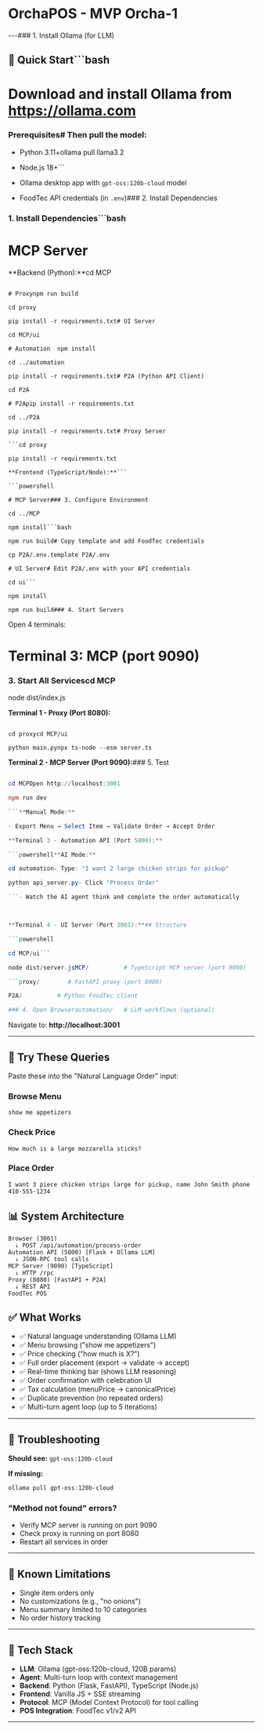 ﻿# OrchaPOS - MVP Orcha-1




---### 1. Install Ollama (for LLM)



## 🚀 Quick Start```bash

# Download and install Ollama from https://ollama.com

### Prerequisites# Then pull the model:

- Python 3.11+ollama pull llama3.2

- Node.js 18+```

- Ollama desktop app with `gpt-oss:120b-cloud` model

- FoodTec API credentials (in `.env`)### 2. Install Dependencies



### 1. Install Dependencies```bash

# MCP Server

**Backend (Python):**cd MCP

```powershellnpm install

# Proxynpm run build

cd proxy

pip install -r requirements.txt# UI Server

cd MCP/ui

# Automation  npm install

cd ../automation

pip install -r requirements.txt# P2A (Python API Client)

cd P2A

# P2Apip install -r requirements.txt

cd ../P2A

pip install -r requirements.txt# Proxy Server

```cd proxy

pip install -r requirements.txt

**Frontend (TypeScript/Node):**```

```powershell

# MCP Server### 3. Configure Environment

cd ../MCP

npm install```bash

npm run build# Copy template and add FoodTec credentials

cp P2A/.env.template P2A/.env

# UI Server# Edit P2A/.env with your API credentials

cd ui```

npm install

npm run build### 4. Start Servers

```

Open 4 terminals:

# Terminal 3: MCP (port 9090)

### 3. Start All Servicescd MCP

node dist/index.js

**Terminal 1 - Proxy (Port 8080):**

```powershell# Terminal 4: UI (port 3001)

cd proxycd MCP/ui

python main.pynpx ts-node --esm server.ts

``````



**Terminal 2 - MCP Server (Port 9090):**### 5. Test

```powershell

cd MCPOpen http://localhost:3001

npm run dev

```**Manual Mode:**

- Export Menu → Select Item → Validate Order → Accept Order

**Terminal 3 - Automation API (Port 5000):**

```powershell**AI Mode:**

cd automation- Type: "I want 2 large chicken strips for pickup"

python api_server.py- Click "Process Order"

```- Watch the AI agent think and complete the order automatically



**Terminal 4 - UI Server (Port 3001):**## Structure

```powershell

cd MCP/ui```

node dist/server.jsMCP/          # TypeScript MCP server (port 9090)

```proxy/        # FastAPI proxy (port 8080)

P2A/          # Python FoodTec client

### 4. Open Browserautomation/   # LLM workflows (optional)

```
Navigate to: **http://localhost:3001**

---

## 🎯 Try These Queries

Paste these into the "Natural Language Order" input:

### Browse Menu
```
show me appetizers
```

### Check Price
```
How much is a large mozzarella sticks?
```

### Place Order
```
I want 3 piece chicken strips large for pickup, name John Smith phone 410-555-1234
```


## 📊 System Architecture

```
Browser (3001) 
  ↓ POST /api/automation/process-order
Automation API (5000) [Flask + Ollama LLM]
  ↓ JSON-RPC tool calls
MCP Server (9090) [TypeScript]
  ↓ HTTP /rpc
Proxy (8080) [FastAPI + P2A]
  ↓ REST API
FoodTec POS
```

## ✅ What Works

- ✅ Natural language understanding (Ollama LLM)
- ✅ Menu browsing ("show me appetizers")
- ✅ Price checking ("how much is X?")
- ✅ Full order placement (export → validate → accept)
- ✅ Real-time thinking bar (shows LLM reasoning)
- ✅ Order confirmation with celebration UI
- ✅ Tax calculation (menuPrice → canonicalPrice)
- ✅ Duplicate prevention (no repeated orders)
- ✅ Multi-turn agent loop (up to 5 iterations)

---

## 🐛 Troubleshooting

**Should see:** `gpt-oss:120b-cloud`

**If missing:**
```powershell
ollama pull gpt-oss:120b-cloud
```

### "Method not found" errors?

- Verify MCP server is running on port 9090
- Check proxy is running on port 8080
- Restart all services in order

---

## 🚧 Known Limitations

- Single item orders only
- No customizations (e.g., "no onions")
- Menu summary limited to 10 categories
- No order history tracking

---

## 📝 Tech Stack

- **LLM**: Ollama (gpt-oss:120b-cloud, 120B params)
- **Agent**: Multi-turn loop with context management
- **Backend**: Python (Flask, FastAPI), TypeScript (Node.js)
- **Frontend**: Vanilla JS + SSE streaming
- **Protocol**: MCP (Model Context Protocol) for tool calling
- **POS Integration**: FoodTec v1/v2 API

---


